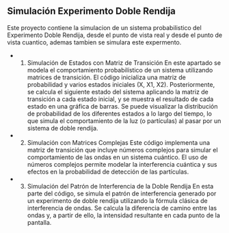 ## Simulación Experimento Doble Rendija
Este proyecto contiene la simulacion de un sistema probabilistico del Experimento Doble Rendija, desde el punto de vista real y desde el punto de vista cuantico, ademas tambien se simulara este expermento.

- 1. Simulación de Estados con Matriz de Transición
En este apartado se modela el comportamiento probabilístico de un sistema utilizando matrices de transición. El código inicializa una matriz de probabilidad y varios estados iniciales (X, X1, X2). Posteriormente, se calcula el siguiente estado del sistema aplicando la matriz de transición a cada estado inicial, y se muestra el resultado de cada estado en una gráfica de barras.
Se puede visualizar la distribución de probabilidad de los diferentes estados a lo largo del tiempo, lo que simula el comportamiento de la luz (o partículas) al pasar por un sistema de doble rendija.

- 2. Simulación con Matrices Complejas
Este código implementa una matriz de transición que incluye números complejos para simular el comportamiento de las ondas en un sistema cuántico. El uso de números complejos permite modelar la interferencia cuántica y sus efectos en la probabilidad de detección de las partículas.

- 3. Simulación del Patrón de Interferencia de la Doble Rendija
En esta parte del código, se simula el patrón de interferencia generado por un experimento de doble rendija utilizando la fórmula clásica de interferencia de ondas. Se calcula la diferencia de camino entre las ondas y, a partir de ello, la intensidad resultante en cada punto de la pantalla.
